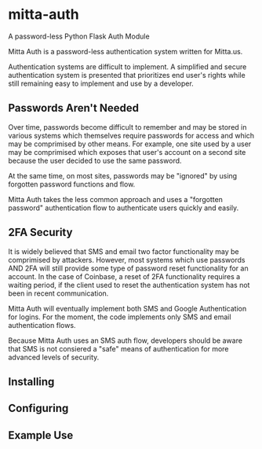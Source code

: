 # mitta-auth
A password-less Python Flask Auth Module

Mitta Auth is a password-less authentication system written for Mitta.us. 

Authentication systems are difficult to implement. A simplified and secure authentication system is presented that prioritizes end user's rights while still remaining easy to implement and use by a developer.

## Passwords Aren't Needed
Over time, passwords become difficult to remember and may be stored in various systems which themselves require passwords for access and which may be comprimised by other means. For example, one site used by a user may be comprimised which exposes that user's account on a second site because the user decided to use the same password.

At the same time, on most sites, passwords may be "ignored" by using forgotten password functions and flow. 

Mitta Auth takes the less common approach and uses a "forgotten password" authentication flow to authenticate users quickly and easily.

## 2FA Security
It is widely believed that SMS and email two factor functionality may be comprimised by attackers. However, most systems which use passwords AND 2FA will still provide some type of password reset functionality for an account. In the case of Coinbase, a reset of 2FA functionality requires a waiting period, if the client used to reset the authentication system has not been in recent communication.

Mitta Auth will eventually implement both SMS and Google Authentication for logins. For the moment, the code implements only SMS and email authentication flows.

Because Mitta Auth uses an SMS auth flow, developers should be aware that SMS is not consiered a "safe" means of authentication for more advanced levels of security.

## Installing

## Configuring

## Example Use

